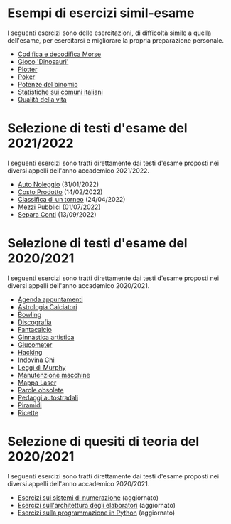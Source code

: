 # Esempi di esercizi simil-esame

I seguenti esercizi sono delle esercitazioni, di difficoltà simile a quella dell'esame, per esercitarsi e migliorare la
propria preparazione personale.

- [Codifica e decodifica Morse](esempi/morse/)
- [Gioco 'Dinosauri'](esempi/dinosauri/)
- [Plotter](esempi/plotter/)
- [Poker](esempi/poker/)
- [Potenze del binomio](esempi/potenze_binomio/)
- [Statistiche sui comuni italiani](esempi/statistiche_comuni/)
- [Qualità della vita](esempi/qdv/)

# Selezione di testi d'esame del 2021/2022

I seguenti esercizi sono tratti direttamente dai testi d'esame proposti nei diversi appelli dell'anno accademico
2021/2022.

- [Auto Noleggio](./esami-21-22/auto_noleggio) (31/01/2022)
- [Costo Prodotto](./esami-21-22/costo_prodotto) (14/02/2022)
- [Classifica di un torneo](./esami-21-22/classifica_torneo) (24/04/2022)
- [Mezzi Pubblici](./esami-21-22/mezzi_pubblici) (01/07/2022)
- [Separa Conti](./esami-21-22/separa_conti) (13/09/2022)

# Selezione di testi d'esame del 2020/2021

I seguenti esercizi sono tratti direttamente dai testi d'esame proposti nei diversi appelli dell'anno accademico
2020/2021.

- [Agenda appuntamenti](esami-20-21/agenda)
- [Astrologia Calciatori](esami-20-21/astrologia_calciatori)
- [Bowling](esami-20-21/bowling)
- [Discografia](esami-20-21/discografia)
- [Fantacalcio](esami-20-21/fantacalcio)
- [Ginnastica artistica](esami-20-21/ginnastica_artistica)
- [Glucometer](esami-20-21/glucometer)
- [Hacking](esami-20-21/hacking)
- [Indovina Chi](esami-20-21/indovina_chi)
- [Leggi di Murphy](esami-20-21/murphy)
- [Manutenzione macchine](esami-20-21/manutenzione)
- [Mappa Laser](esami-20-21/mappa_laser)
- [Parole obsolete](esami-20-21/parole_obsolete)
- [Pedaggi autostradali](esami-20-21/pedaggi_autostradali)
- [Piramidi](esami-20-21/piramidi)
- [Ricette](esami-20-21/ricette)

# Selezione di quesiti di teoria del 2020/2021

I seguenti esercizi sono tratti direttamente dai testi d'esame proposti nei diversi appelli dell'anno accademico
2020/2021.

- [Esercizi sui sistemi di numerazione](teoria/numeri.md) (aggiornato)
- [Esercizi sull'architettura degli elaboratori](teoria/architettura.md) (aggiornato)
- [Esercizi sulla programmazione in Python](teoria/python.md) (aggiornato)
